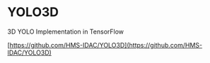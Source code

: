 # YOLO3D

3D YOLO Implementation in TensorFlow

[https://github.com/HMS-IDAC/YOLO3D](https://github.com/HMS-IDAC/YOLO3D)

